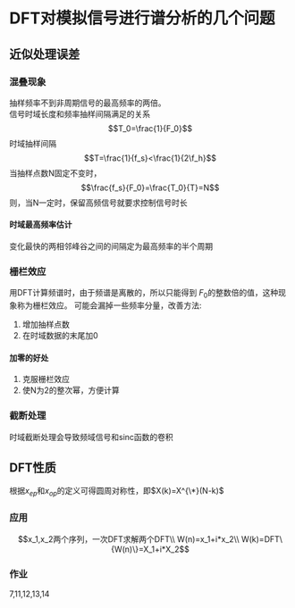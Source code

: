 # DFT对模拟信号进行谱分析的几个问题
## 近似处理误差
### 混叠现象
抽样频率不到非周期信号的最高频率的两倍。<br/>
信号时域长度和频率抽样间隔满足的关系
$$T_0=\frac{1}{F_0}$$
时域抽样间隔
$$T=\frac{1}{f_s}<\frac{1}{2\f_h}$$
当抽样点数N固定不变时，
$$\frac{f_s}{F_0}=\frac{T_0}{T}=N$$
则，当N一定时，保留高频信号就要求控制信号时长
#### 时域最高频率估计
变化最快的两相邻峰谷之间的间隔定为最高频率的半个周期
### 栅栏效应
用DFT计算频谱时，由于频谱是离散的，所以只能得到 $F_0$的整数倍的值，这种现象称为栅栏效应。
可能会漏掉一些频率分量，改善方法:
1. 增加抽样点数
2. 在时域数据的末尾加0

#### 加零的好处
1. 克服栅栏效应
2. 使N为2的整次幂，方便计算
### 截断处理
时域截断处理会导致频域信号和sinc函数的卷积
## DFT性质
根据$x_{ep}$和$x_{op}$的定义可得圆周对称性，即$X(k)=X^{\*}(N-k)$
### 应用
$$x_1,x_2两个序列，一次DFT求解两个DFT\\
W(n)=x_1+i*x_2\\
W(k)=DFT\{W(n)\}=X_1+i*X_2$$
### 作业
7,11,12,13,14
